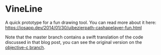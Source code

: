 VineLine
=========

A quick prototype for a fun drawing tool. You can read more about it here: https://iosapp.dev/2014/01/30/uibezierpath-cashapelayer-fun.html

Note that the master branch contains a swift translation of the code discussed in that blog post, you can see the original version on the [objective-c branch](/mbehan/vine-line/tree/objective-c).
